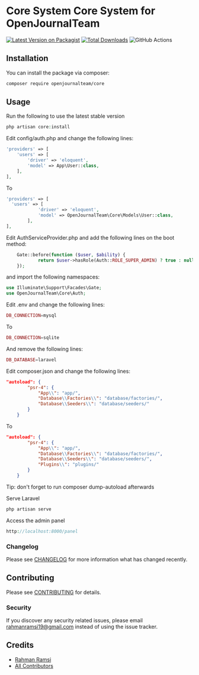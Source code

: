 # Core System Core System for OpenJournalTeam 

[![Latest Version on Packagist](https://img.shields.io/packagist/v/openjournalteam/core.svg?style=flat-square)](https://packagist.org/packages/openjournalteam/core)
[![Total Downloads](https://img.shields.io/packagist/dt/openjournalteam/core.svg?style=flat-square)](https://packagist.org/packages/openjournalteam/core)
![GitHub Actions](https://github.com/openjournalteam/core/actions/workflows/main.yml/badge.svg)

## Installation

You can install the package via composer:

```bash
composer require openjournalteam/core
```

## Usage

Run the following to use the latest stable version
```php
php artisan core:install
```
Edit config/auth.php and change the following lines:
```php
'providers' => [
    'users' => [
        'driver' => 'eloquent',
        'model' => App\User::class,
    ],
],
```
To 
```php
'providers' => [
  'users' => [
            'driver' => 'eloquent',
            'model' => OpenJournalTeam\Core\Models\User::class,
        ],
],
```

Edit AuthServiceProvider.php and add the following lines on the boot method:
```php
    Gate::before(function ($user, $ability) {
            return $user->hasRole(Auth::ROLE_SUPER_ADMIN) ? true : null;
    });
```
and import the following namespaces:
```php
use Illuminate\Support\Facades\Gate;
use OpenJournalTeam\Core\Auth;
```


Edit .env and change the following lines:
```php
DB_CONNECTION=mysql
```

To
```php
DB_CONNECTION=sqlite
```

And remove the following lines:
```php
DB_DATABASE=laravel
```

Edit composer.json and change the following lines:
```json
"autoload": {
        "psr-4": {
            "App\\": "app/",
            "Database\\Factories\\": "database/factories/",
            "Database\\Seeders\\": "database/seeders/"
        }
    }
```

To
```json
"autoload": {
        "psr-4": {
            "App\\": "app/",
            "Database\\Factories\\": "database/factories/",
            "Database\\Seeders\\": "database/seeders/",
            "Plugins\\": "plugins/"
        }
    }
```

Tip: don't forget to run composer dump-autoload afterwards

Serve Laravel
```php
php artisan serve
```

Access the admin panel
```php
http://localhost:8000/panel
```


### Changelog

Please see [CHANGELOG](CHANGELOG.md) for more information what has changed recently.

## Contributing

Please see [CONTRIBUTING](CONTRIBUTING.md) for details.

### Security

If you discover any security related issues, please email rahmanramsi19@gmail.com instead of using the issue tracker.

## Credits

-   [Rahman Ramsi](https://github.com/rhmrms)
-   [All Contributors](../../contributors)
